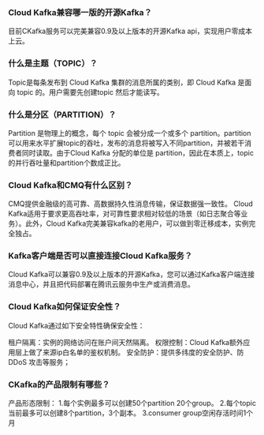 
### Cloud Kafka兼容哪一版的开源Kafka？
目前CKafka服务可以完美兼容0.9及以上版本的开源Kafka api，实现用户零成本上云。

### 什么是主题（TOPIC）？
Topic是每条发布到 Cloud Kafka 集群的消息所属的类别，即 Cloud Kafka 是面向 topic 的。用户需要先创建topic 然后才能读写。

### 什么是分区（PARTITION）？
Partition 是物理上的概念，每个 topic 会被分成一个或多个 partition。partition可以用来水平扩展topic的吞吐，发布的消息将被写入不同partition，并被若干消费者同时读取。由于Cloud Kafka 分配的单位是 partition，因此在本质上，topic的并行吞吐量和partition个数成正比。

### Cloud Kafka和CMQ有什么区别？
CMQ提供金融级的高可靠、高数据持久性消息传输，保证数据强一致性。
Cloud Kafka适用于要求更高吞吐率，对可靠性要求相对较低的场景（如日志聚合等业务）。此外，Cloud Kafka完美兼容kafka的老用户，可以做到零迁移成本，实例完全独占。

### Kafka客户端是否可以直接连接Cloud Kafka服务？
Cloud Kafka可以兼容0.9及以上版本的开源Kafka，您可以通过Kafka客户端连接消息中心，并且把代码部署在腾讯云服务中生产或消费消息。

### Cloud Kafka如何保证安全性？
Cloud Kafka通过如下安全特性确保安全性：

租户隔离：实例的网络访问在账户间天然隔离。
权限控制：Cloud Kafka额外应用层上做了来源ip白名单的鉴权机制。
安全防护：提供多纬度的安全防护、防 DDoS 攻击等服务；

### CKafka的产品限制有哪些？
产品形态限制：
1.每个实例最多可以创建50个partition 20个group。
2.每个topic当前最多可以创建8个partition，3个副本。
3.consumer group空闲存活时间1个月
